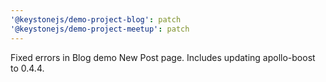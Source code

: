 ```yaml
---
'@keystonejs/demo-project-blog': patch
'@keystonejs/demo-project-meetup': patch
---
```


Fixed errors in Blog demo New Post page. Includes updating apollo-boost to 0.4.4.
